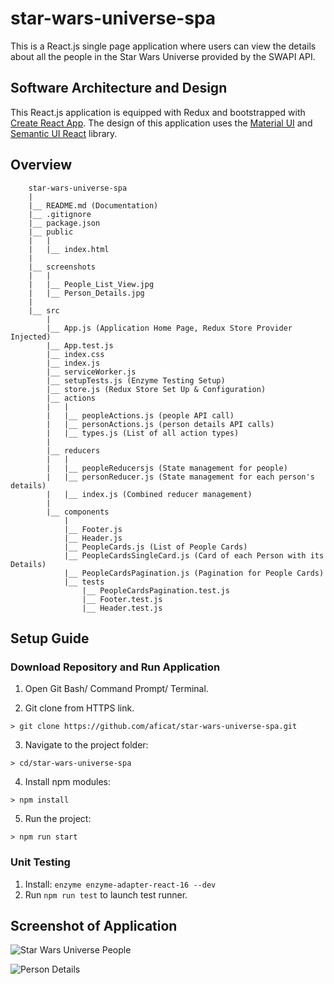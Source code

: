# star-wars-universe-spa

This is a React.js single page application where users can view the details about all the people in the Star Wars Universe provided by the SWAPI API.

## Software Architecture and Design
This React.js application is equipped with Redux and bootstrapped with [Create React App](https://github.com/facebook/create-react-app). The design of this application uses the [Material UI](https://material-ui.com/) and [Semantic UI React](https://react.semantic-ui.com/) library.

## Overview

        star-wars-universe-spa
        |        
        |__ README.md (Documentation)
        |__ .gitignore
        |__ package.json
        |__ public
        |   |        
        |   |__ index.html
        |
        |__ screenshots
        |   |        
        |   |__ People_List_View.jpg
        |   |__ Person_Details.jpg
        |
        |__ src 
            |   
            |__ App.js (Application Home Page, Redux Store Provider Injected)
            |__ App.test.js
            |__ index.css 
            |__ index.js
            |__ serviceWorker.js
            |__ setupTests.js (Enzyme Testing Setup)
            |__ store.js (Redux Store Set Up & Configuration)
            |__ actions
            |   |
            |   |__ peopleActions.js (people API call)
            |   |__ personActions.js (person details API calls)
            |   |__ types.js (List of all action types)
            |   
            |__ reducers
            |   |
            |   |__ peopleReducersjs (State management for people)
            |   |__ personReducer.js (State management for each person's details)
            |   |__ index.js (Combined reducer management)
            |
            |__ components 
                |
                |__ Footer.js
                |__ Header.js
                |__ PeopleCards.js (List of People Cards)
                |__ PeopleCardsSingleCard.js (Card of each Person with its Details)
                |__ PeopleCardsPagination.js (Pagination for People Cards)
                |__ tests
                    |__ PeopleCardsPagination.test.js
                    |__ Footer.test.js
                    |__ Header.test.js

## Setup Guide

### Download Repository and Run Application
1. Open Git Bash/ Command Prompt/ Terminal.

2. Git clone from HTTPS link.
```
> git clone https://github.com/aficat/star-wars-universe-spa.git
```
3. Navigate to the project folder:
```
> cd/star-wars-universe-spa
```
4. Install npm modules:
```
> npm install
```
5. Run the project:
```
> npm run start
```

### Unit Testing
1. Install: `enzyme enzyme-adapter-react-16 --dev`
2. Run `npm run test` to launch test runner.

## Screenshot of Application

![Star Wars Universe People](https://i.pinimg.com/originals/30/ae/a3/30aea3c30220b838eb4af36fa1f42e94.png)

![Person Details](https://i.pinimg.com/originals/b0/eb/a0/b0eba0ce949dac12593f84ed1b80efcd.png)